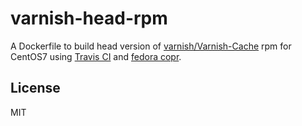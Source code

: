 varnish-head-rpm
================

A Dockerfile to build head version of [varnish/Varnish-Cache](https://github.com/varnish/Varnish-Cache) rpm for CentOS7 using [Travis CI](https://travis-ci.org/) and [fedora copr](https://copr.fedoraproject.org/).

## License
MIT
